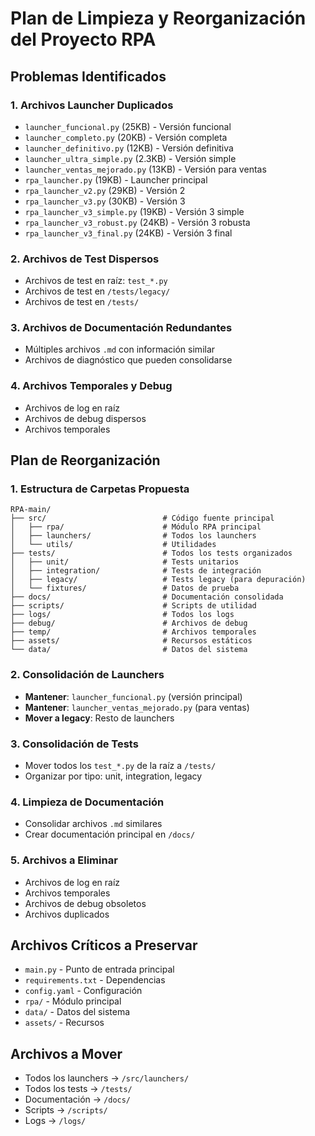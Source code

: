 # Plan de Limpieza y Reorganización del Proyecto RPA

## Problemas Identificados

### 1. Archivos Launcher Duplicados
- `launcher_funcional.py` (25KB) - Versión funcional
- `launcher_completo.py` (20KB) - Versión completa
- `launcher_definitivo.py` (12KB) - Versión definitiva
- `launcher_ultra_simple.py` (2.3KB) - Versión simple
- `launcher_ventas_mejorado.py` (13KB) - Versión para ventas
- `rpa_launcher.py` (19KB) - Launcher principal
- `rpa_launcher_v2.py` (29KB) - Versión 2
- `rpa_launcher_v3.py` (30KB) - Versión 3
- `rpa_launcher_v3_simple.py` (19KB) - Versión 3 simple
- `rpa_launcher_v3_robust.py` (24KB) - Versión 3 robusta
- `rpa_launcher_v3_final.py` (24KB) - Versión 3 final

### 2. Archivos de Test Dispersos
- Archivos de test en raíz: `test_*.py`
- Archivos de test en `/tests/legacy/`
- Archivos de test en `/tests/`

### 3. Archivos de Documentación Redundantes
- Múltiples archivos `.md` con información similar
- Archivos de diagnóstico que pueden consolidarse

### 4. Archivos Temporales y Debug
- Archivos de log en raíz
- Archivos de debug dispersos
- Archivos temporales

## Plan de Reorganización

### 1. Estructura de Carpetas Propuesta
```
RPA-main/
├── src/                          # Código fuente principal
│   ├── rpa/                      # Módulo RPA principal
│   ├── launchers/                # Todos los launchers
│   └── utils/                    # Utilidades
├── tests/                        # Todos los tests organizados
│   ├── unit/                     # Tests unitarios
│   ├── integration/              # Tests de integración
│   ├── legacy/                   # Tests legacy (para depuración)
│   └── fixtures/                 # Datos de prueba
├── docs/                         # Documentación consolidada
├── scripts/                      # Scripts de utilidad
├── logs/                         # Todos los logs
├── debug/                        # Archivos de debug
├── temp/                         # Archivos temporales
├── assets/                       # Recursos estáticos
└── data/                         # Datos del sistema
```

### 2. Consolidación de Launchers
- **Mantener**: `launcher_funcional.py` (versión principal)
- **Mantener**: `launcher_ventas_mejorado.py` (para ventas)
- **Mover a legacy**: Resto de launchers

### 3. Consolidación de Tests
- Mover todos los `test_*.py` de la raíz a `/tests/`
- Organizar por tipo: unit, integration, legacy

### 4. Limpieza de Documentación
- Consolidar archivos `.md` similares
- Crear documentación principal en `/docs/`

### 5. Archivos a Eliminar
- Archivos de log en raíz
- Archivos temporales
- Archivos de debug obsoletos
- Archivos duplicados

## Archivos Críticos a Preservar
- `main.py` - Punto de entrada principal
- `requirements.txt` - Dependencias
- `config.yaml` - Configuración
- `rpa/` - Módulo principal
- `data/` - Datos del sistema
- `assets/` - Recursos

## Archivos a Mover
- Todos los launchers → `/src/launchers/`
- Todos los tests → `/tests/`
- Documentación → `/docs/`
- Scripts → `/scripts/`
- Logs → `/logs/`
